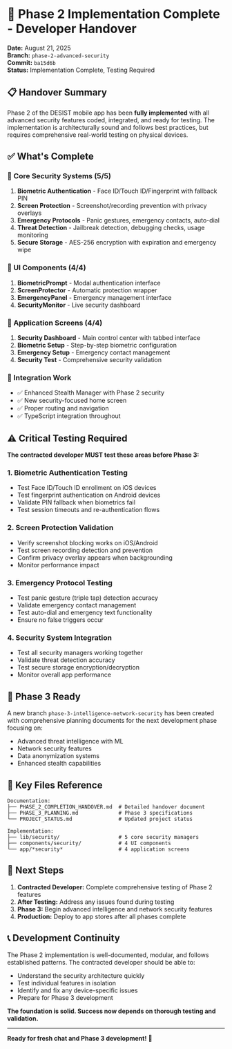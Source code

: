# 🎉 Phase 2 Implementation Complete - Developer Handover

**Date:** August 21, 2025  
**Branch:** `phase-2-advanced-security`  
**Commit:** `ba15d6b`  
**Status:** Implementation Complete, Testing Required  

## 📋 Handover Summary

Phase 2 of the DESIST mobile app has been **fully implemented** with all advanced security features coded, integrated, and ready for testing. The implementation is architecturally sound and follows best practices, but requires comprehensive real-world testing on physical devices.

## ✅ What's Complete

### 🔐 Core Security Systems (5/5)
1. **Biometric Authentication** - Face ID/Touch ID/Fingerprint with fallback PIN
2. **Screen Protection** - Screenshot/recording prevention with privacy overlays
3. **Emergency Protocols** - Panic gestures, emergency contacts, auto-dial
4. **Threat Detection** - Jailbreak detection, debugging checks, usage monitoring
5. **Secure Storage** - AES-256 encryption with expiration and emergency wipe

### 🎨 UI Components (4/4)
1. **BiometricPrompt** - Modal authentication interface
2. **ScreenProtector** - Automatic protection wrapper
3. **EmergencyPanel** - Emergency management interface
4. **SecurityMonitor** - Live security dashboard

### 📱 Application Screens (4/4)
1. **Security Dashboard** - Main control center with tabbed interface
2. **Biometric Setup** - Step-by-step biometric configuration
3. **Emergency Setup** - Emergency contact management
4. **Security Test** - Comprehensive security validation

### 🔧 Integration Work
- ✅ Enhanced Stealth Manager with Phase 2 security
- ✅ New security-focused home screen
- ✅ Proper routing and navigation
- ✅ TypeScript integration throughout

## ⚠️ Critical Testing Required

**The contracted developer MUST test these areas before Phase 3:**

### 1. Biometric Authentication Testing
- Test Face ID/Touch ID enrollment on iOS devices
- Test fingerprint authentication on Android devices
- Validate PIN fallback when biometrics fail
- Test session timeouts and re-authentication flows

### 2. Screen Protection Validation
- Verify screenshot blocking works on iOS/Android
- Test screen recording detection and prevention
- Confirm privacy overlay appears when backgrounding
- Monitor performance impact

### 3. Emergency Protocol Testing
- Test panic gesture (triple tap) detection accuracy
- Validate emergency contact management
- Test auto-dial and emergency text functionality
- Ensure no false triggers occur

### 4. Security System Integration
- Test all security managers working together
- Validate threat detection accuracy
- Test secure storage encryption/decryption
- Monitor overall app performance

## 🚀 Phase 3 Ready

A new branch `phase-3-intelligence-network-security` has been created with comprehensive planning documents for the next development phase focusing on:

- Advanced threat intelligence with ML
- Network security features
- Data anonymization systems
- Enhanced stealth capabilities

## 📁 Key Files Reference

```
Documentation:
├── PHASE_2_COMPLETION_HANDOVER.md  # Detailed handover document
├── PHASE_3_PLANNING.md             # Phase 3 specifications
└── PROJECT_STATUS.md               # Updated project status

Implementation:
├── lib/security/                   # 5 core security managers
├── components/security/            # 4 UI components
└── app/*security*                  # 4 application screens
```

## 🎯 Next Steps

1. **Contracted Developer:** Complete comprehensive testing of Phase 2 features
2. **After Testing:** Address any issues found during testing
3. **Phase 3:** Begin advanced intelligence and network security features
4. **Production:** Deploy to app stores after all phases complete

## 📞 Development Continuity

The Phase 2 implementation is well-documented, modular, and follows established patterns. The contracted developer should be able to:

- Understand the security architecture quickly
- Test individual features in isolation
- Identify and fix any device-specific issues
- Prepare for Phase 3 development

**The foundation is solid. Success now depends on thorough testing and validation.**

---

**Ready for fresh chat and Phase 3 development!** 🚀
